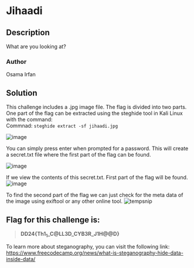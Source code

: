 # Jihaadi

## Description
What are you looking at?

### Author
Osama Irfan

## Solution
This challenge includes a .jpg image file. The flag is divided into two parts. One part of the flag can be extracted using the steghide tool in Kali Linux with the command:     
Commnad: `steghide extract -sf jihaadi.jpg`

![image](https://github.com/0xZainRaza/DevDay24-CTF-Writeups/assets/128910142/88867050-7cee-4042-a6f6-9b26f2545463)

You can simply press enter when prompted for a password. This will create a secret.txt file where the first part of the flag can be found.

![image](https://github.com/0xZainRaza/DevDay24-CTF-Writeups/assets/128910142/098c6aad-ae51-4064-a1a8-5f7315e00814)

If we view the contents of this secret.txt. First part of the flag will be found.
![image](https://github.com/0xZainRaza/DevDay24-CTF-Writeups/assets/128910142/a982f878-5b00-48b4-83ba-a48cb89c53ca)

To find the second part of the flag we can just check for the meta data of the image using exiftool or any other online tool.
![tempsnip](https://github.com/0xZainRaza/DevDay24-CTF-Writeups/assets/128910142/17d2bf4b-62cd-43b6-820e-169fd69cb8ba)

## Flag for this challenge is: 
> **DD24{Th1$_1$_C@LL3D_CYB3R_J1H@@D}**


To learn more about steganography, you can visit the following link:
https://www.freecodecamp.org/news/what-is-steganography-hide-data-inside-data/
